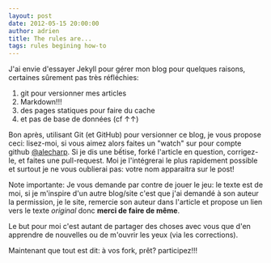 ```yaml
---
layout: post
date: 2012-05-15 20:00:00
author: adrien
title: The rules are...
tags: rules begining how-to
---
```


J'ai envie d'essayer Jekyll pour gérer mon blog pour quelques raisons, certaines
sûrement pas très réfléchies:

1. git pour versionner mes articles
1. Markdown!!!
1. des pages statiques pour faire du cache
1. et pas de base de données (cf &uarr;&uarr;)

Bon après, utilisant Git (et GitHub) pour versionner ce blog, je vous propose 
ceci: lisez-moi, si vous aimez alors faites un "watch" sur pour compte github 
[@alecharp](https://github.com/alecharp). Si je dis une bếtise, forké l'article 
en question, corrigez-le, et faites une pull-request. Moi je l'intégrerai le 
plus rapidement possible et surtout je ne vous oublierai pas: votre nom 
apparaitra sur le post! 

Note importante:
Je vous demande par contre de jouer le jeu: le texte est de moi, si je 
m'inspire d'un autre blog/site c'est que j'ai demandé à son auteur la permission, 
je le site, remercie son auteur dans l'article et propose un lien vers le texte 
*original* donc **merci de faire de même**.

Le but pour moi c'est autant de partager des choses avec vous que d'en apprendre 
de nouvelles ou de m'ouvrir les yeux (via les corrections).

Maintenant que tout est dit: à vos fork, prêt? participez!!!
